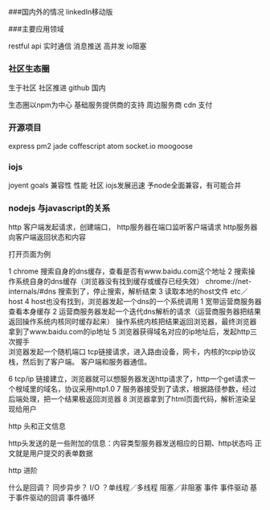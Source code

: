 ###国内外的情况
linkedIn移动版


###主要应用领域

restful api
实时通信  消息推送
高并发
io阻塞

### 社区生态圈

生于社区
社区推进
github
国内

生态圈以npm为中心
基础服务提供商的支持
周边服务商 cdn 支付

### 开源项目

express pm2 jade coffescript atom socket.io moogoose

### iojs

joyent goals  兼容性 性能
社区
iojs发展迅速
予node全面兼容，有可能合并


### nodejs 与javascript的关系

http 客户端发起请求，创建端口，
http服务器在端口监听客户端请求
http服务器向客户端返回状态和内容

打开页面为例 

1 chrome 搜索自身的dns缓存，查看是否有www.baidu.com这个地址
2 搜索操作系统自身的dns缓存（浏览器没有找到缓存或缓存已经失效）
chrome://net-internals/#dns
搜索到了，停止搜索，解析结束
3 读取本地的host文件 etc／host
4 host也没有找到，浏览器发起一个dns的一个系统调用
    1 宽带运营商服务器查看本身缓存
    2 运营商服务器发起一个迭代dns解析的请求（运营商服务器把结果返回操作系统内核同时缓存起来）
        操作系统内核把结果返回浏览器，最终浏览器拿到了www.baidu.com的ip地址
5 浏览器获得域名对应的ip地址后，发起http三次握手     
浏览器发起一个随机端口 tcp链接请求，进入路由设备，网卡，内核的tcpip协议栈，然后到了客户端。
客户端和服务器通信。

6 tcp/ip 链接建立，浏览器就可以想服务器发送http请求了，http一个get请求一个根域里的域名，协议采用http1.0
7 服务器接受到了请求，根据路径参数，经过后端处理，把一个结果极返回浏览器
8 浏览器拿到了html页面代码，解析渲染呈现给用户

http 头和正文信息

http头发送的是一些附加的信息：内容类型服务器发送相应的日期、http状态吗
正文就是用户提交的表单数据

http 进阶

什么是回调？ 同步异步？ I/O ？单线程／多线程 阻塞／非阻塞  事件 事件驱动  基于事件驱动的回调  事件循环
